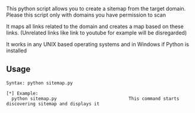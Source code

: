This python script allows you to create a sitemap from the target domain. Please this script only with domains you have permission to scan

It maps all links related to the domain and creates a map based on these links. (Unrelated links like link to youtube for example will be disregarded)

It works in any UNIX based operating systems and in Windows if Python is installed

## Usage

```
Syntax: python sitemap.py

[*] Example:
  python sitemap.py                           This command starts discovering sitemap and displays it 

```


